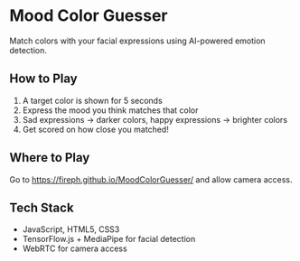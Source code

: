 # Mood Color Guesser

Match colors with your facial expressions using AI-powered emotion detection.

## How to Play

1. A target color is shown for 5 seconds
2. Express the mood you think matches that color
3. Sad expressions → darker colors, happy expressions → brighter colors
4. Get scored on how close you matched!

## Where to Play

Go to https://fireph.github.io/MoodColorGuesser/ and allow camera access.

## Tech Stack

- JavaScript, HTML5, CSS3
- TensorFlow.js + MediaPipe for facial detection
- WebRTC for camera access